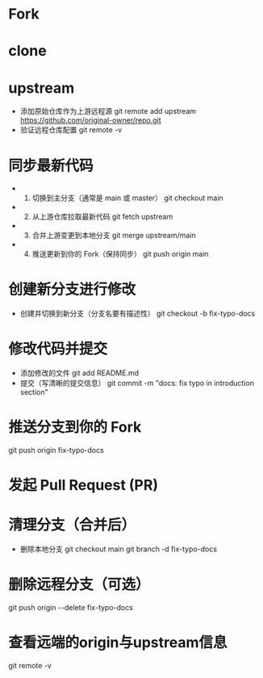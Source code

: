 # Fork
# clone
# upstream
- 添加原始仓库作为上游远程源
  git remote add upstream https://github.com/original-owner/repo.git
- 验证远程仓库配置
  git remote -v
# 同步最新代码
- 1. 切换到主分支（通常是 main 或 master）
  git checkout main
- 2. 从上游仓库拉取最新代码
  git fetch upstream
- 3. 合并上游变更到本地分支
  git merge upstream/main
- 4. 推送更新到你的 Fork（保持同步）
  git push origin main

# 创建新分支进行修改
- 创建并切换到新分支（分支名要有描述性）
  git checkout -b fix-typo-docs

# 修改代码并提交
- 添加修改的文件
  git add README.md
- 提交（写清晰的提交信息）
  git commit -m "docs: fix typo in introduction section"

# 推送分支到你的 Fork
  git push origin fix-typo-docs

# 发起 Pull Request (PR)

# 清理分支（合并后）
- 删除本地分支
  git checkout main
  git branch -d fix-typo-docs

# 删除远程分支（可选）
git push origin --delete fix-typo-docs

# 查看远端的origin与upstream信息
git remote -v
